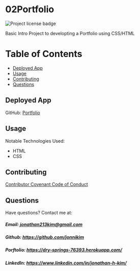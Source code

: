 # 02Portfolio

![Project license badge](https://img.shields.io/badge/license-MIT-brightgreen)

Basic Intro Project to developting a Portfolio using CSS/HTML


# Table of Contents
  * [Deployed App](#Deployed-App)
  * [Usage](#Usage)
  * [Contributing](#Contributing)
  * [Questions](#Questions)


## Deployed App
GitHub: [Portfolio](https://jonnikim.github.io/02Portfolio/)



## Usage

Notable Technologies Used:
- HTML
- CSS


## Contributing
[Contributor Covenant Code of Conduct](https://www.contributor-covenant.org/version/2/0/code_of_conduct/code_of_conduct.md)


## Questions  
Have questions? Contact me at:
##### Email: jonathan213kim@gmail.com
##### Github: https://github.com/jonnikim
##### Porftolio: https://dry-springs-76393.herokuapp.com/
##### LinkedIn: https://www.linkedin.com/in/jonathan-h-kim/
